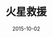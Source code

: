 ---
layout: page
title: 火星救援
description: >
  高中时候在学校看的，挺无聊的一个灾难片。
category: 电影
img: assets/img/movie/before2020/火星救援.webp
star: 3
date: 2015-10-02
---